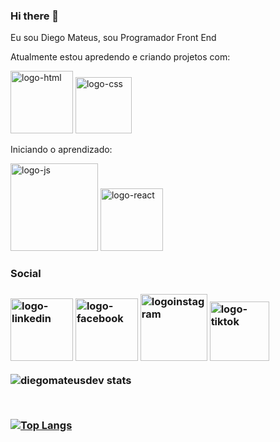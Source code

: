 ### Hi there 👋

<p>Eu sou Diego Mateus, sou Programador Front End<p/>
<p>Atualmente estou apredendo e criando projetos com:<p/>
  <img src="https://img.shields.io/badge/HTML5-E34F26?style=for-the-badge&logo=html5&logoColor=white" alt="logo-html" width="100px"/>
  <img src="https://img.shields.io/badge/CSS3-1572B6?style=for-the-badge&logo=css3&logoColor=white" alt="logo-css" width="90px"/>
<br>
<p>Iniciando o aprendizado:<p/>
  <img src="https://img.shields.io/badge/JavaScript-F7DF1E?style=for-the-badge&logo=javascript&logoColor=black" alt="logo-js" width="140px"/>
  <img src="https://img.shields.io/badge/React-20232A?style=for-the-badge&logo=react&logoColor=61DAFB" alt="logo-react" width="100px"/>
<br>
<h3>Social<h3/>
  <a href="https://www.linkedin.com/in/diego-mateus-785336250/" target="blank"><img src="https://img.shields.io/badge/LinkedIn-0077B5?style=for-the-badge&logo=linkedin&logoColor=white" alt="logo-linkedin" width="100px"><a/>
  <a href="https://www.facebook.com/diegomateus.silvapereira/" target="blank"><img src="https://img.shields.io/badge/Facebook-1877F2?style=for-the-badge&logo=facebook&logoColor=white" alt="logo-facebook" width="100px"><a/>
  <a href="https://www.instagram.com/diegomteus/" target="blank"><img src="https://img.shields.io/badge/Instagram-E4405F?style=for-the-badge&logo=instagram&logoColor=white" alt="logoinstagram" width="107px"><a/>
  <a href="https://www.tiktok.com/@diegomateusdev" target="blank"><img src="https://img.shields.io/badge/TikTok-000000?style=for-the-badge&logo=tiktok&logoColor=white" alt="logo-tiktok" width="95px"><a/>

![diegomateusdev stats](https://github-readme-stats.vercel.app/api?username=diegomateusdev&show_icons=true&theme=midnight-purple)

<br>

[![Top Langs](https://github-readme-stats.vercel.app/api/top-langs/?username=diegomateusdev&layout=compact)](https://github.com/anuraghazra/github-readme-stats)
